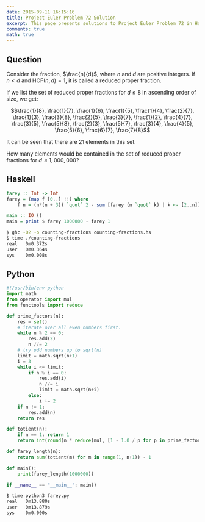```yaml
---
date: 2015-09-11 16:15:16
title: Project Euler Problem 72 Solution
excerpt: This page presents solutions to Project Euler Problem 72 in Haskell and Python.
comments: true
math: true
---
```



## Question

Consider the fraction, $\frac{n}{d}$, where $n$ and $d$ are positive
integers. If $n \lt d$ and $\mathrm{HCF}(n,d)=1$, it is called a reduced
proper fraction.

If we list the set of reduced proper fractions for $d \leq 8$ in
ascending order of size, we get:

$$\frac{1}{8}, \frac{1}{7}, \frac{1}{6}, \frac{1}{5}, \frac{1}{4}, \frac{2}{7}, \frac{1}{3}, \frac{3}{8}, \frac{2}{5}, \frac{3}{7}, \frac{1}{2}, \frac{4}{7}, \frac{3}{5}, \frac{5}{8}, \frac{2}{3}, \frac{5}{7}, \frac{3}{4}, \frac{4}{5}, \frac{5}{6}, \frac{6}{7}, \frac{7}{8}$$

It can be seen that there are 21 elements in this set.

How many elements would be contained in the set of reduced proper
fractions for $d \leq 1,000,000$?






## Haskell

```haskell
farey :: Int -> Int
farey = (map f [0..] !!) where
    f n = (n*(n + 3)) `quot` 2 - sum [farey (n `quot` k) | k <- [2..n]]

main :: IO ()
main = print $ farey 1000000 - farey 1
```


```bash
$ ghc -O2 -o counting-fractions counting-fractions.hs
$ time ./counting-fractions
real   0m0.372s
user   0m0.364s
sys    0m0.008s
```



## Python

```python
#!/usr/bin/env python
import math
from operator import mul
from functools import reduce

def prime_factors(n):
    res = set()
    # iterate over all even numbers first.
    while n % 2 == 0:
        res.add(2)
        n //= 2
    # try odd numbers up to sqrt(n)
    limit = math.sqrt(n+1)
    i = 3
    while i <= limit:
        if n % i == 0:
            res.add(i)
            n //= i
            limit = math.sqrt(n+i)
        else:
            i += 2
    if n != 1:
        res.add(n)
    return res

def totient(n):
    if n == 1: return 1
    return int(round(n * reduce(mul, [1 - 1.0 / p for p in prime_factors(n)])))

def farey_length(n):
    return sum(totient(m) for m in range(1, n+1)) - 1

def main():
    print(farey_length(1000000))

if __name__ == "__main__": main()
```


```bash
$ time python3 farey.py
real   0m13.880s
user   0m13.879s
sys    0m0.000s
```


